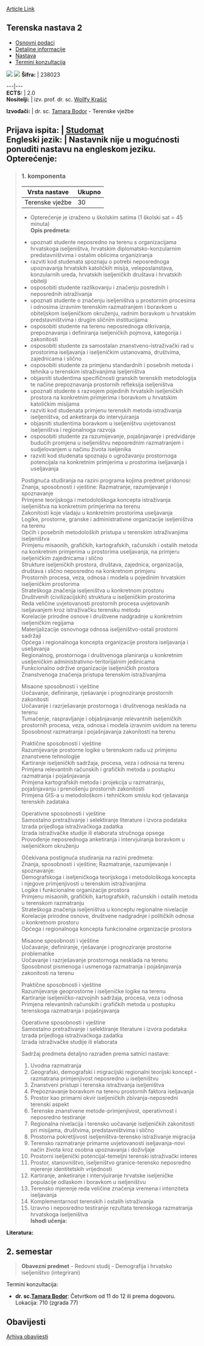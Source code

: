 [Article Link](https://www.fhs.hr/predmet/ternas2)

## Terenska nastava 2
  * [Osnovni podaci](https://www.fhs.hr/predmet/ternas2#v1id-523833_913234_1_0 "Osnovni podaci")
  * [Detaljne informacije](https://www.fhs.hr/predmet/ternas2#v1id-523833_913234_1_1 "Detaljne informacije")
  * [Nastava](https://www.fhs.hr/predmet/ternas2#v1id-523833_913234_1_2 "Nastava")
  * [Termini konzultacija](https://www.fhs.hr/predmet/ternas2#v1id-523833_913234_1_3 "Termini konzultacija")


[![](https://www.fhs.hr/img/flags/gif/hr.gif)](https://www.fhs.hr/predmet/ternas2) [![](https://www.fhs.hr/img/flags/gif/gb.gif)](https://www.fhs.hr/en/course/fietri2)
**Šifra:** |  238023  
  
---|---  
**ECTS:** |  2.0   
**Nositelji:** |  izv. prof. dr. sc. [Wollfy Krašić](https://www.fhs.hr/djelatnik/wollfy.krasic)   
  
**Izvođači:** |  dr. sc. [Tamara Bodor](https://www.fhs.hr/djelatnik/tamara.bodor) - Terenske vježbe  
  
**Prijava ispita:** |  [Studomat](http://www.isvu.hr/studomat)  
**Engleski jezik:** |  Nastavnik nije u mogućnosti ponuditi nastavu na engleskom jeziku.   
**Opterećenje:**  
---  
> ### 1. komponenta
> | Vrsta nastave | Ukupno  
> ---|---  
> Terenske vježbe | 30  
> * Opterećenje je izraženo u školskim satima (1 školski sat = 45 minuta)   
**Opis predmeta:**  
> - upoznati studente neposredno na terenu s organizacijama hrvatskoga iseljeništva, hrvatskim diplomatsko-konzularnim predstavništvima i ostalim oblicima organiziranja  
>  - razviti kod studenata spoznaju o potrebi neposrednoga upoznavanja hrvatskih katoličkih misija, veleposlanstava, konzularnih ureda, hrvatskih iseljeničkih društava i hrvatskih obitelji   
>  - osposobiti studente razlikovanju i značenju posrednih i neposrednih istraživanja   
>  - upoznati studente o značenju iseljeništva u prostornim procesima i odnosima izravnim terenskim razmatranjem i boravkom u obiteljskom iseljeničkom okruženju, radnim boravkom u hrvatskim predstavništvima i drugim sličnim institucijama   
>  - osposobiti studente na terenu neposrednoga otkrivanja, prepoznavanja i definiranja iseljeničkih pojmova, kategorija i zakonitosti   
>  - osposobiti studente za samostalan znanstveno-istraživački rad u prostorima iseljavanja i iseljeničkim ustanovama, društvima, zajednicama i slično  
>  - osposobiti studente za primjenu standardnih i posebnih metoda i tehnika u terenskim istraživanjima iseljeništva  
>  - objasniti studentima specifičnosti granskih terenskih metodologija te načine prepoznavanja prostornih refleksija iseljeništva  
>  - upoznati studente s razvojem pojedinih hrvatskih iseljeničkih prostora na konkretnim primjerima i boravkom u hrvatskim katoličkim misijama  
>  - razviti kod studenata primjenu terenskih metoda istraživanja iseljeništva, od anketiranja do intervjuiranja   
>  - objasniti studentima boravkom u iseljeništvu uvjetovanost iseljeništva i regionalnoga razvoja   
>  - osposobiti studente za razumijevanje, pojašnjavanje i predviđanje budućih promjena u iseljeništvu neposrednim razmatranjem i sudjelovanjem u načinu života iseljenika   
>  - razviti kod studenata spoznaju o ugrožavanju prostornoga potencijala na konkretnim primjerima u prostorima iseljavanja i useljavanja  
>    
>  Postignuća studiranja na razini programa kojima predmet pridonosi:   
>  Znanja, sposobnosti i vještine: Razmatranje, razumijevanje i spoznavanje  
>  Primjene teorijskoga i metodološkoga koncepta istraživanja iseljeništva na konkretnim primjerima na terenu  
>  Zakonitosti koje vladaju u konkretnim prostorima useljavanja   
>  Logike, prostorne, granske i administrativne organizacije iseljeništva na terenu  
>  Općih i posebnih metodoloških pristupa u terenskim istraživanjima iseljeništva  
>  Primjenu misaonih, grafičkih, kartografskih, računskih i ostalih metoda na konkretnim primjerima u prostorima useljavanja, na primjeru iseljeničkim zajednicama i slično  
>  Strukture iseljeničkih prostora, društava, zajednica, organizacija, društava i slično neposredno na konkretnom primjeru  
>  Prostornih procesa, veza, odnosa i modela u pojedinim hrvatskim iseljeničkim prostorima  
>  Strateškoga značenja iseljeništva u konkretnom prostoru   
>  Društvenih (civilizacijskih) struktura u iseljeničkim prostorima  
>  Reda veličine uvjetovanosti prostornih procesa uvjetovanih iseljavanjem kroz istraživačku terensku metodu  
>  Korelacije prirodne osnove i društvene nadgradnje u konkretnim iseljeničkim regijama  
>  Materijalizacije osnovnoga odnosa iseljeništvo-ostali prostorni sadržaji  
>  Općega i regionalnoga koncepta organizacije prostora iseljavanja i useljavanja  
>  Regionalnog, prostornoga i društvenoga planiranja u konkretnim useljeničkim administrativno-teritorijalnim jedinicama  
>  Funkcionalno održive organizacije iseljeničkih prostora   
>  Znanstvenoga značenja pristupa terenskim istraživanjima  
>    
>  Misaone sposobnosti i vještine  
>  Uočavanje, definiranje, rješavanje i prognoziranje prostornih zakonitosti  
>  Uočavanje i razrješavanje prostornoga i društvenoga nesklada na terenu  
>  Tumačenje, raspravljanje i objašnjavanje relevantnih iseljeničkih prostornih procesa, veza, odnosa i modela izravnim uvidom na terenu  
>  Sposobnost razmatranja i pojašnjavanja zakonitosti na terenu  
>    
>  Praktične sposobnosti i vještine  
>  Razumijevanje prostorne logike u terenskom radu uz primjenu znanstvene tehnologije  
>  Kartiranje iseljeničkih sadržaja, procesa, veza i odnosa na terenu  
>  Primjena relevantnih računskih i grafičkih metoda u postupku razmatranja i pojašnjavanja  
>  Primjena kartografskih metoda i projekcija u razmatranju, pojašnjavanju i prenošenju prostornih zakonitosti  
>  Primjena GIS-a u metodološkom i tehničkom smislu kod rješavanja terenskih zadataka  
>    
>  Operativne sposobnosti i vještine  
>  Samostalno pretraživanje i selektiranje literature i izvora podataka  
>  Izrada prijedloga istraživačkoga zadatka  
>  Izrada istraživačke studije ili elaborata stručnoga opsega  
>  Provođenje neposrednoga anketiranja i intervjuiranja boravkom u iseljeničkom okruženju   
>    
>  Očekivana postignuća studiranja na razini predmeta:  
>  Znanja, sposobnosti i vještine; Razmatranje, razumijevanje i spoznavanje:   
>  Demografskoga i iseljeničkoga teorijskoga i metodološkoga koncepta i njegove primjenjivosti u terenskim istraživanjima  
>  Logike i funkcionalne organizacije prostora   
>  Primjenu misaonih, grafičkih, kartografskih, računskih i ostalih metoda u terenskom razmatranju   
>  Strateškoga značenja iseljeništva u konceptu regionalne nivelacije   
>  Korelacije prirodne osnove, društvene nadgradnje i političkih odnosa u konkretnom prostoru  
>  Općega i regionalnoga koncepta funkcionalne organizacije prostora  
>    
>  Misaone sposobnosti i vještine   
>  Uočavanje, definiranje, rješavanje i prognoziranje prostorne problematike   
>  Uočavanje i razrješavanje prostornoga nesklada na terenu  
>  Sposobnost pismenoga i usmenoga razmatranja i pojašnjavanja zakonitosti na terenu  
>    
>  Praktične sposobnosti i vještine  
>  Razumijevanje geoprostorne i iseljeničke logike na terenu   
>  Kartiranje iseljeničko-razvojnih sadržaja, procesa, veza i odnosa  
>  Primjena relevantnih računskih i grafičkih metoda u postupku terenskoga razmatranja i pojašnjavanja  
>    
>  Operativne sposobnosti i vještine   
>  Samostalno pretraživanje i selektiranje literature i izvora podataka  
>  Izrada prijedloga istraživačkoga zadatka  
>  Izrada istraživačke studije ili elaborata   
>    
>  Sadržaj predmeta detaljno razrađen prema satnici nastave:   
>  1. Uvodna razmatranja  
>  2. Geografski, demografski i migracijski regionalni teorijski koncept - razmatrana primjenjivost neposredno u iseljeništvu  
>  3. Znanstveni pristupi i terenska istraživanja iseljeništva  
>  4. Prepoznavanje boravkom na terenu prostornih faktora iseljavanja  
>  5. Prostor kao primarni okvir iseljeničkih zbivanja-neposredni terenski aspekt   
>  6. Terenske znanstvene metode-primjenjivost, operativnost i neposredno testiranje   
>  7. Regionalna nivelacija i terensko uočavanje iseljeničkih zakonitosti pri misijama, društvima, predstavništvima i slično  
>  8. Prostorna pokretljivost iseljeništva-terensko istraživanje migracija  
>  9. Terensko razmatranje primarne uvjetovanosti iseljavanja-novi način života kroz osobna upoznavanja i doživljaje  
>  10. Prostorni iseljenički potencijal-temeljni terenski istraživački interes  
>  11. Prostor, stanovništvo, iseljeništvo granice-terensko neposredno mjerenje identitetskih vrijednosti  
>  12. Kartiranje, anketiranje i intervjuiranje hrvatske iseljeničke populacije odlaskom i boravkom u iseljeništvu  
>  13. Terensko mjerenje reda veličine značenja vremena i intenziteta iseljavanja  
>  14. Komplementarnost terenskih i ostalih istraživanja  
>  15. Izravno i neposredno testiranje rezultata terenskoga razmatranja hrvatskoga iseljeništva  
**Ishodi učenja:**  

  
**Literatura:**  

  
**2. semestar**  
---  
> **Obavezni predmet** - Redovni studij - Demografija i hrvatsko iseljeništvo (integrirani)  
>   
Termini konzultacija: 
  * **dr. sc.[Tamara Bodor](https://www.fhs.hr/djelatnik/tamara.bodor)**: 
Četvrtkom od 11 do 12 ili prema dogovoru.
Lokacija: 710 (zgrada 77) 


## Obavijesti
[Arhiva obavijesti](https://www.fhs.hr/predmet/ternas2?@=21izu#news_122130 "Arhiva obavijesti")
